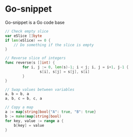 # Go-snippet

Go-snippet is a Go code base

```go
// Check empty slice
var eSlice []byte
if len(eSlice) == 0 {
    // Do something if the slice is empty
}
```

```go
// Reverse slice of integers
func reverse(s []int) {
        for i, j := 0, len(s)-1; i < j; i, j = i+1, j-1 {
                s[i], s[j] = s[j], s[i]
        }
}
```

```go
// Swap values between variables
a, b = b, a
a, b, c = b, c, a
```

```go
// Copy a map
a := map[string]bool{"A": true, "B": true}
b := make(map[string]bool)
for key, value := range a {
	b[key] = value
}
```

